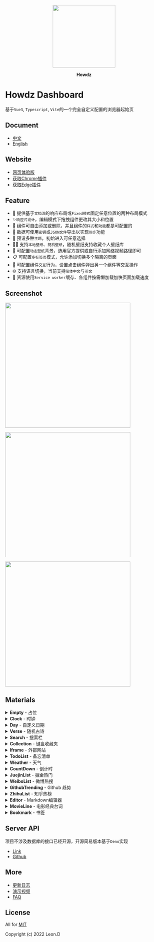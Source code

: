 <p align="center"><a href="https://howdz.vercel.app"><img width="200px" src="./public/favicon.png"></a></p>
<p align="center"><b>Howdz</b></p>

# Howdz Dashboard

基于`Vue3`, `Typescript`, `Vite`的一个完全自定义配置的浏览器起始页
## Document

- [中文](https://kongfandong.cn/howdz/)
- [English](./README.en.md)

## Website

- [网页体验版](https://s.kongfandong.cn/)
- [获取Chrome插件](https://chrome.google.com/webstore/detail/howdz%E8%B5%B7%E5%A7%8B%E9%A1%B5/ggglfehkglgpenacfalffmiojghklamm/related)
- [获取Edge插件](https://microsoftedge.microsoft.com/addons/detail/howdz%E8%B5%B7%E5%A7%8B%E9%A1%B5/cgcggcdgjfmeoemmdpleinicgepijegd)

## Feature

- 💫 提供基于`文档流`的响应布局或`Fixed模式`固定任意位置的两种布局模式
- ✨`响应式设计`，编辑模式下拖拽组件更改其大小和位置
- 🍭 组件可自由添加或删除，并且组件的`样式`和`功能`都是可配置的
- 🍌 数据可使用`密钥`或`JSON文件`导出以实现`同步`功能
- 🎉 预设多种`主题`，初始进入可任意选择
- 🏳️‍🌈 支持`本地壁纸`、`随机壁纸`，随机壁纸支持收藏个人壁纸库
- 🌟 可配置`动态壁纸`背景，选用官方提供或自行添加网络视频路径即可
- 📋 可配置`多标签页`模式，允许添加切换多个隔离的页面
- 🍦 可配置组件`交互`行为，设置点击组件弹出另一个组件等交互操作
- 🌐 支持语言切换，当前支持`简体中文`与`英文`
- 🚀 资源使用`Service worker`缓存、各组件按需懒加载加快页面加载速度

## Screenshot

<p><a href="https://s.kongfandong.cn/"><img width="400px" src="https://s2.loli.net/2022/01/13/eNxSAqcDLMHuCVJ.png"></a></p>
<p><a href="https://s.kongfandong.cn/"><img width="400px" src="https://s2.loli.net/2022/01/13/8EaLuqIxt3DYkM1.png"></a></p>
<p><a href="https://s.kongfandong.cn/"><img width="400px" src="https://s2.loli.net/2022/01/13/CZe8gTiIVUlpvOt.png"></a></p>

## Materials

<details>
  <summary>
    <b>Empty</b> - 占位
  </summary>
  <section>
    <img src="https://s2.loli.net/2022/01/05/Z9UcbqODBLmr2Gj.png" loading="lazy">
    <p>占位区块组件，支持一些简单配置与自定义文本</p>
  </section>
</details>

<details>
  <summary>
    <b>Clock</b> - 时钟
  </summary>
  <section>
    <img src="https://s2.loli.net/2022/01/05/fxIK47L5boUajBV.png" loading="lazy">
    <p>简单的时钟组件</p>
  </section>
</details>

<details>
  <summary>
    <b>Day</b> - 自定义日期
  </summary>
  <section>
    <img src="https://s2.loli.net/2022/01/05/12RAcVd3NIrvtTC.png" loading="lazy">
    <p>Clock的升级版，更强大的定义各种日期格式，使用Dayjs的
      <a 
        href="https://dayjs.gitee.io/docs/zh-CN/display/format#%E6%94%AF%E6%8C%81%E7%9A%84%E6%A0%BC%E5%BC%8F%E5%8C%96%E5%8D%A0%E4%BD%8D%E7%AC%A6%E5%88%97%E8%A1%A8" target="_blank"
        >formatter格式化占位符
      </a>语法进行自定义。另外若最小单位是秒的，请更改组件刷新频率为1s。
    </p>
  </section>
</details>

<details>
  <summary>
    <b>Verse</b> - 随机古诗
  </summary>
  <section>
    <img src="https://s2.loli.net/2022/01/05/Z3rxhjXQYbkG7Re.png" loading="lazy">
    <p>随机古诗组件，API 来源于`https://www.jinrishici.com/`, 可配置定时刷新</p>
  </section>
</details>

<details>
  <summary>
    <b>Search</b> - 搜索栏
  </summary>
  <section>
    <img src="https://s2.loli.net/2022/01/05/57jRhKbyBSlGTVq.png" loading="lazy">
    <li>支持添加自定义搜索引擎</li>
    <li>按 Tab 键快速切换搜索引擎</li>
    <li>支持关键词联想</li>
  <section>
</details>

<details>
  <summary>
    <b>Collection</b> - 键盘收藏夹
  </summary>
  <section>
    <img src="https://s2.loli.net/2022/01/05/SnYT4rzU7Cw3GE1.png" loading="lazy">
    <p>键盘收藏夹，设置网站后按相应按键自动跳转，网站 Icon 自动获取</p>
  <section>
</details>

<details>
  <summary>
    <b>Iframe</b> - 外部网站
  </summary>
  <section>
    <img src="https://s2.loli.net/2022/01/05/WtsS1mzq53IgX9r.png" loading="lazy">
    <p>设置嵌入Iframe，最新版浏览器只支持同协议(当前网站为 https)的Iframe</p>
  <section>
</details>

<details>
  <summary>
    <b>TodoList</b> - 备忘清单
  </summary>
  <section>
    <img src="https://s2.loli.net/2022/01/05/mjWtyHLchoGIR1a.png" loading="lazy">
    <p>可同时设置不同日期，点击上方日期展开日期选择器</p>
  <section>
</details>

<details>
  <summary>
    <b>Weather</b> - 天气
  </summary>
  <section>
    <img src="https://s2.loli.net/2022/01/05/eVbQ6FDdg3Rtn8T.png" loading="lazy">
    <p>天气组件，支持通过 IP 自动获取城市也可手动输入，后续考虑添加读取 GPS</p>
  <section>
</details>

<details>
  <summary>
    <b>CountDown</b> - 倒计时
  </summary>
  <section>
    <img src="https://s2.loli.net/2022/01/05/EDsVoNxfumyw4Xl.png" loading="lazy">
    <p>支持天、小时、分钟三种单位的设置倒计时事件</p>
  <section>
</details>

<details>
  <summary>
    <b>JuejinList</b> - 掘金热门
  </summary>
  <section>
    <img src="https://s2.loli.net/2022/01/05/yFhJwlbRkxB9spg.png" loading="lazy">
    <p>显示最新热门列表，支持配置自动刷新</p>
  <section>
</details>

<details>
  <summary>
    <b>WeiboList</b> - 微博热搜
  </summary>
  <section>
    <img src="https://s2.loli.net/2022/01/05/DmkGwqon9F4WvCE.png" loading="lazy">
    <p>显示最新微博热搜列表，支持配置自动刷新</p>
  <section>
</details>

<details>
  <summary>
    <b>GithubTrending</b> - Github 趋势
  </summary>
  <section>
    <img src="https://s2.loli.net/2022/01/05/PmB1r9TMY8L6Z7j.png" loading="lazy">
    <p>显示当天Github Trending列表，支持配置自动刷新</p>
  <section>
</details>

<details>
  <summary>
    <b>ZhihuList</b> - 知乎热榜
  </summary>
  <section>
    <img src="https://s2.loli.net/2022/01/05/lAfmQbx5YsgE9Ia.png" loading="lazy">
    <p>显示当前知乎热榜，支持配置自动刷新</p>
  <section>
</details>

<details>
  <summary>
    <b>Editor</b> - Markdown编辑器
  </summary>
  <section>
    <img src="https://s2.loli.net/2022/01/05/YIaMD8QPnxuZ3yf.png" loading="lazy">
    <p>基于<a href="https://milkdown.dev/#/zh-hans" target="_blank">Milkdown</a>实现，支持按需加载各种插件包括:
      <li>Tooltip: 在选择文本后会在其上方出现工具栏可快速切换格式</li>
      <li>Slash: 斜线命令，输入“/”后会弹出快速选择工具栏</li>
      <li>Clipboard: 为编辑器添加复制粘贴Markdown格式功能</li>
      <li>History: 增加历史记录功能，使用<code>Ctrl+Z</code>和<code>Ctrl+Y</code></li>
      <li>Prism: 为代码块增加高亮功能</li>
    </p>
  <section>
</details>

<details>
  <summary>
    <b>MovieLine</b> - 电影经典台词
  </summary>
  <section>
    <img src="https://s2.loli.net/2022/01/05/p2954AjZxOERfBC.png" loading="lazy">
    <p>随机一句电影经典台词，并展示其电影海报作为背景，支持动态设置各种显示</p>
  <section>
</details>

<details>
  <summary>
    <b>Bookmark</b> - 书签
  </summary>
  <section>
    <img src="https://s2.loli.net/2022/01/05/fyvxCwBl8JYVW9F.png" loading="lazy">
    <p>书签管理器，当前文件夹只支持一级目录。
      <li>添加时输入网址可自动获取网站ICON与标题</li>
      <li>图标样式、大小、背景色都可自定义，图标可缓存为Base64</li>
      <li>支持从Chrome内核的浏览器导出的书签HTML文件导入</li>
    </p>
  <section>
</details>

## Server API

项目不涉及数据库的接口已经开源，开源简易版本基于`Deno`实现

+ [Link](https://howdz.deno.dev/)
+ [Github](https://github.com/leon-kfd/howdz-deno) 

## More

+ [更新日志](./CHANGELOG.zh-CN.md)
+ [演示视频](https://www.bilibili.com/video/BV1Vu411Z7i1?share_source=copy_web)
+ [FAQ](https://github.com/leon-kfd/Dashboard/blob/main/src/components/Axuiliary/FAQ.md)

## License

All for [MIT](https://github.com/leon-kfd/Dashboard/blob/main/LICENSE)

Copyright (c) 2022 Leon.D
